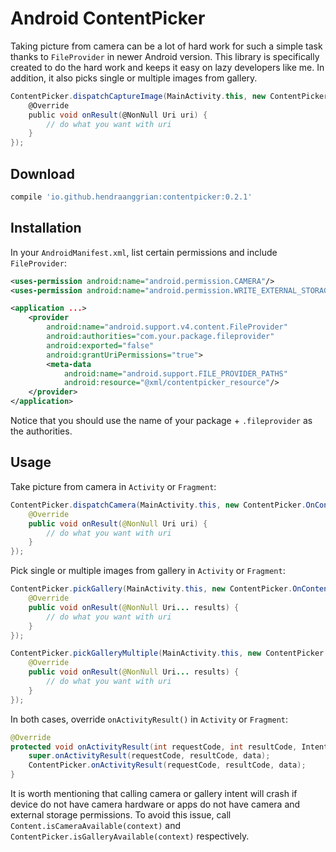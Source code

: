Android ContentPicker
=====================

Taking picture from camera can be a lot of hard work for such a simple task thanks to `FileProvider` in newer Android version.
This library is specifically created to do the hard work and keeps it easy on lazy developers like me.
In addition, it also picks single or multiple images from gallery.

```gradle
ContentPicker.dispatchCaptureImage(MainActivity.this, new ContentPicker.OnContentResultListener() {
    @Override
    public void onResult(@NonNull Uri uri) {
        // do what you want with uri
    }
});
```

Download
--------

```gradle
compile 'io.github.hendraanggrian:contentpicker:0.2.1'
```

Installation
------------

In your `AndroidManifest.xml`, list certain permissions and include `FileProvider`:

```xml
<uses-permission android:name="android.permission.CAMERA"/>
<uses-permission android:name="android.permission.WRITE_EXTERNAL_STORAGE"/>

<application ...>
    <provider
        android:name="android.support.v4.content.FileProvider"
        android:authorities="com.your.package.fileprovider"
        android:exported="false"
        android:grantUriPermissions="true">
        <meta-data
            android:name="android.support.FILE_PROVIDER_PATHS"
            android:resource="@xml/contentpicker_resource"/>
    </provider>
</application>
```

Notice that you should use the name of your package + `.fileprovider` as the authorities.

Usage
-----

Take picture from camera in `Activity` or `Fragment`:

```java
ContentPicker.dispatchCamera(MainActivity.this, new ContentPicker.OnContentResultListener() {
    @Override
    public void onResult(@NonNull Uri uri) {
        // do what you want with uri
    }
});
```

Pick single or multiple images from gallery in `Activity` or `Fragment`:

```java
ContentPicker.pickGallery(MainActivity.this, new ContentPicker.OnContentResultListener() {
    @Override
    public void onResult(@NonNull Uri... results) {
        // do what you want with uri
    }
});

ContentPicker.pickGalleryMultiple(MainActivity.this, new ContentPicker.OnContentResultListener() {
    @Override
    public void onResult(@NonNull Uri... results) {
        // do what you want with uri
    }
});
```

In both cases, override `onActivityResult()` in `Activity` or `Fragment`:

```java
@Override
protected void onActivityResult(int requestCode, int resultCode, Intent data) {
    super.onActivityResult(requestCode, resultCode, data);
    ContentPicker.onActivityResult(requestCode, resultCode, data);
}
```

It is worth mentioning that calling camera or gallery intent will crash if device do not have camera hardware or apps do not have camera and external storage permissions.
To avoid this issue, call `Content.isCameraAvailable(context)` and `ContentPicker.isGalleryAvailable(context)` respectively.